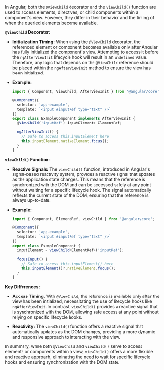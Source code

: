 In Angular, both the `@ViewChild` decorator and the `viewChild()` function are used to access elements, directives, or child components within a component's view. However, they differ in their behavior and the timing of when the queried elements become available.

**`@ViewChild` Decorator:**

- **Initialization Timing:** When using the `@ViewChild` decorator, the referenced element or component becomes available only after Angular has fully initialized the component's view. Attempting to access it before the `ngAfterViewInit` lifecycle hook will result in an `undefined` value. Therefore, any logic that depends on the `@ViewChild` reference should be placed within the `ngAfterViewInit` method to ensure the view has been initialized.

- **Example:**

  ```typescript
  import { Component, ViewChild, AfterViewInit } from '@angular/core';
  
  @Component({
    selector: 'app-example',
    template: `<input #inputRef type="text" />`
  })
  export class ExampleComponent implements AfterViewInit {
    @ViewChild('inputRef') inputElement: ElementRef;
  
    ngAfterViewInit() {
      // Safe to access this.inputElement here
      this.inputElement.nativeElement.focus();
    }
  }
  ```


**`viewChild()` Function:**

- **Reactive Signals:** The `viewChild()` function, introduced in Angular's signal-based reactivity system, provides a reactive signal that updates as the application state changes. This means that the reference is synchronized with the DOM and can be accessed safely at any point without waiting for a specific lifecycle hook. The signal automatically reflects the current state of the DOM, ensuring that the reference is always up-to-date.

- **Example:**

  ```typescript
  import { Component, ElementRef, viewChild } from '@angular/core';
  
  @Component({
    selector: 'app-example',
    template: `<input #inputRef type="text" />`
  })
  export class ExampleComponent {
    inputElement = viewChild<ElementRef>('inputRef');
  
    focusInput() {
      // Safe to access this.inputElement() here
      this.inputElement()?.nativeElement.focus();
    }
  }
  ```


**Key Differences:**

- **Access Timing:** With `@ViewChild`, the reference is available only after the view has been initialized, necessitating the use of lifecycle hooks like `ngAfterViewInit`. In contrast, `viewChild()` provides a reactive signal that is synchronized with the DOM, allowing safe access at any point without relying on specific lifecycle hooks.

- **Reactivity:** The `viewChild()` function offers a reactive signal that automatically updates as the DOM changes, providing a more dynamic and responsive approach to interacting with the view.

In summary, while both `@ViewChild` and `viewChild()` serve to access elements or components within a view, `viewChild()` offers a more flexible and reactive approach, eliminating the need to wait for specific lifecycle hooks and ensuring synchronization with the DOM state. 